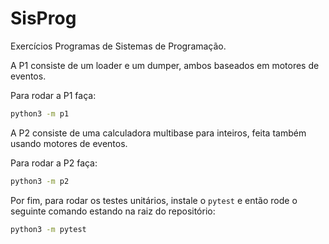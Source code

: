 # SisProg

Exercícios Programas de Sistemas de Programação.

A P1 consiste de um loader e um dumper, ambos baseados em motores de eventos.

Para rodar a P1 faça:

```bash
python3 -m p1
```

A P2 consiste de uma calculadora multibase para inteiros, feita também usando motores de eventos.

Para rodar a P2 faça:

```bash
python3 -m p2
```

Por fim, para rodar os testes unitários, instale o `pytest` e então rode o seguinte comando estando na raiz do repositório:

```bash
python3 -m pytest
```
